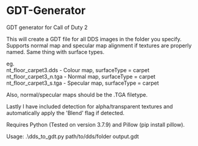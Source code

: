 # GDT-Generator
GDT generator for Call of Duty 2

This will create a GDT file for all DDS images in the folder you specify. Supports normal map and specular map alignment if textures are properly named. Same thing with surface types.

eg.  
nt_floor_carpet3.dds - Colour map, surfaceType = carpet  
nt_floor_carpet3_n.tga - Normal map, surfaceType = carpet  
nt_floor_carpet3_s.tga - Specular map, surfaceType = carpet  
  
Also, normal/specular maps should be the .TGA filetype.
  
Lastly I have included detection for alpha/transparent textures and automatically apply the 'Blend' flag if detected.

Requires Python (Tested on version 3.7.9) and Pillow (pip install pillow).

Usage: .\dds_to_gdt.py path/to/dds/folder output.gdt
